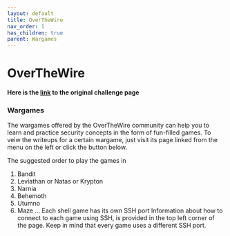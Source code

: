 ```yaml
---
layout: default
title: OverTheWire
nav_order: 1
has_children: true
parent: Wargames
---
```

# OverTheWire
**Here is the [link](https://overthewire.org/wargames/) to the original challenge page**


### Wargames
The wargames offered by the OverTheWire community can help you to learn and practice security concepts in the form of fun-filled games.
To veiw the writeups for a certain wargame, just visit its page linked from the menu on the left or click the button below.

The suggested order to play the games in
1. Bandit
2. Leviathan or Natas or Krypton
3. Narnia
4. Behemoth
5. Utumno
6. Maze
…
Each shell game has its own SSH port
Information about how to connect to each game using SSH, is provided in the top left corner of the page. Keep in mind that every game uses a different SSH port.